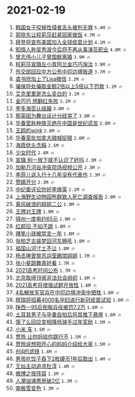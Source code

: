 # 2021-02-19

1. [韩国女子咬掉性侵者舌头被判无罪](https://s.weibo.com/weibo?q=%23%E9%9F%A9%E5%9B%BD%E5%A5%B3%E5%AD%90%E5%92%AC%E6%8E%89%E6%80%A7%E4%BE%B5%E8%80%85%E8%88%8C%E5%A4%B4%E8%A2%AB%E5%88%A4%E6%97%A0%E7%BD%AA%23&Refer=top) `5.4M 🔥`
1. [郭晓东让程莉莎赶紧回家做饭](https://s.weibo.com/weibo?q=%23%E9%83%AD%E6%99%93%E4%B8%9C%E8%AE%A9%E7%A8%8B%E8%8E%89%E8%8E%8E%E8%B5%B6%E7%B4%A7%E5%9B%9E%E5%AE%B6%E5%81%9A%E9%A5%AD%23&Refer=top) `4.7M 🔥`
1. [拜登将宣布美国加入全球疫苗计划](https://s.weibo.com/weibo?q=%23%E6%8B%9C%E7%99%BB%E5%B0%86%E5%AE%A3%E5%B8%83%E7%BE%8E%E5%9B%BD%E5%8A%A0%E5%85%A5%E5%85%A8%E7%90%83%E7%96%AB%E8%8B%97%E8%AE%A1%E5%88%92%23&Refer=top) `4.1M 🔥`
1. [知情人称吴秀波今后将不再从事演员职业](https://s.weibo.com/weibo?q=%23%E7%9F%A5%E6%83%85%E4%BA%BA%E7%A7%B0%E5%90%B4%E7%A7%80%E6%B3%A2%E4%BB%8A%E5%90%8E%E5%B0%86%E4%B8%8D%E5%86%8D%E4%BB%8E%E4%BA%8B%E6%BC%94%E5%91%98%E8%81%8C%E4%B8%9A%23&Refer=top) `4.0M 🔥`
1. [曾志伟小儿子曾国猷离婚](https://s.weibo.com/weibo?q=%23%E6%9B%BE%E5%BF%97%E4%BC%9F%E5%B0%8F%E5%84%BF%E5%AD%90%E6%9B%BE%E5%9B%BD%E7%8C%B7%E7%A6%BB%E5%A9%9A%23&Refer=top) `3.9M 🔥`
1. [程莉莎宣璐左小青阿兰金巧巧淘汰](https://s.weibo.com/weibo?q=%23%E7%A8%8B%E8%8E%89%E8%8E%8E%E5%AE%A3%E7%92%90%E5%B7%A6%E5%B0%8F%E9%9D%92%E9%98%BF%E5%85%B0%E9%87%91%E5%B7%A7%E5%B7%A7%E6%B7%98%E6%B1%B0%23&Refer=top) `3.9M 🔥`
1. [外交部回应中方公布中印边境报道](https://s.weibo.com/weibo?q=%23%E5%A4%96%E4%BA%A4%E9%83%A8%E5%9B%9E%E5%BA%94%E4%B8%AD%E6%96%B9%E5%85%AC%E5%B8%83%E4%B8%AD%E5%8D%B0%E8%BE%B9%E5%A2%83%E6%8A%A5%E9%81%93%23&Refer=top) `3.7M 🔥`
1. [虞书欣加上了Lisa微信](https://s.weibo.com/weibo?q=%23%E8%99%9E%E4%B9%A6%E6%AC%A3%E5%8A%A0%E4%B8%8A%E4%BA%86Lisa%E5%BE%AE%E4%BF%A1%23&Refer=top) `3.2M 🔥`
1. [骗保将处骗取金额2倍以上5倍以下罚款](https://s.weibo.com/weibo?q=%23%E9%AA%97%E4%BF%9D%E5%B0%86%E5%A4%84%E9%AA%97%E5%8F%96%E9%87%91%E9%A2%9D2%E5%80%8D%E4%BB%A5%E4%B8%8A5%E5%80%8D%E4%BB%A5%E4%B8%8B%E7%BD%9A%E6%AC%BE%23&Refer=top) `3.1M 🔥`
1. [艾克里里是怎么变白的](https://s.weibo.com/weibo?q=%E8%89%BE%E5%85%8B%E9%87%8C%E9%87%8C%E6%98%AF%E6%80%8E%E4%B9%88%E5%8F%98%E7%99%BD%E7%9A%84&Refer=top) `3.1M 🔥`
1. [金巧巧 想翻红失败](https://s.weibo.com/weibo?q=%E9%87%91%E5%B7%A7%E5%B7%A7%20%E6%83%B3%E7%BF%BB%E7%BA%A2%E5%A4%B1%E8%B4%A5&Refer=top) `3.1M 🔥`
1. [李多海否认结婚](https://s.weibo.com/weibo?q=%23%E6%9D%8E%E5%A4%9A%E6%B5%B7%E5%90%A6%E8%AE%A4%E7%BB%93%E5%A9%9A%23&Refer=top) `3.0M 🔥`
1. [那英因为舞台设计分歧哭了](https://s.weibo.com/weibo?q=%23%E9%82%A3%E8%8B%B1%E5%9B%A0%E4%B8%BA%E8%88%9E%E5%8F%B0%E8%AE%BE%E8%AE%A1%E5%88%86%E6%AD%A7%E5%93%AD%E4%BA%86%23&Refer=top) `3.0M 🔥`
1. [华春莹称种族灭绝在中国是世纪谎言](https://s.weibo.com/weibo?q=%23%E5%8D%8E%E6%98%A5%E8%8E%B9%E7%A7%B0%E7%A7%8D%E6%97%8F%E7%81%AD%E7%BB%9D%E5%9C%A8%E4%B8%AD%E5%9B%BD%E6%98%AF%E4%B8%96%E7%BA%AA%E8%B0%8E%E8%A8%80%23&Refer=top) `2.8M 🔥`
1. [王鸥的wink](https://s.weibo.com/weibo?q=%23%E7%8E%8B%E9%B8%A5%E7%9A%84wink%23&Refer=top) `2.8M 🔥`
1. [华春莹批加拿大贼喊捉贼](https://s.weibo.com/weibo?q=%23%E5%8D%8E%E6%98%A5%E8%8E%B9%E6%89%B9%E5%8A%A0%E6%8B%BF%E5%A4%A7%E8%B4%BC%E5%96%8A%E6%8D%89%E8%B4%BC%23&Refer=top) `2.6M 🔥`
1. [海霞低头念稿](https://s.weibo.com/weibo?q=%23%E6%B5%B7%E9%9C%9E%E4%BD%8E%E5%A4%B4%E5%BF%B5%E7%A8%BF%23&Refer=top) `2.5M 🔥`
1. [少女时代](https://s.weibo.com/weibo?q=%E5%B0%91%E5%A5%B3%E6%97%B6%E4%BB%A3&Refer=top) `2.4M 🔥`
1. [宣璐 别一放下就不认识了好吗](https://s.weibo.com/weibo?q=%E5%AE%A3%E7%92%90%20%E5%88%AB%E4%B8%80%E6%94%BE%E4%B8%8B%E5%B0%B1%E4%B8%8D%E8%AE%A4%E8%AF%86%E4%BA%86%E5%A5%BD%E5%90%97&Refer=top) `2.3M 🔥`
1. [加勒万河谷冲突现场视频公开](https://s.weibo.com/weibo?q=%23%E5%8A%A0%E5%8B%92%E4%B8%87%E6%B2%B3%E8%B0%B7%E5%86%B2%E7%AA%81%E7%8E%B0%E5%9C%BA%E8%A7%86%E9%A2%91%E5%85%AC%E5%BC%80%23&Refer=top) `2.3M 🔥`
1. [李菲儿说入行十几年没有代表作](https://s.weibo.com/weibo?q=%23%E6%9D%8E%E8%8F%B2%E5%84%BF%E8%AF%B4%E5%85%A5%E8%A1%8C%E5%8D%81%E5%87%A0%E5%B9%B4%E6%B2%A1%E6%9C%89%E4%BB%A3%E8%A1%A8%E4%BD%9C%23&Refer=top) `2.3M 🔥`
1. [赘婿开分](https://s.weibo.com/weibo?q=%E8%B5%98%E5%A9%BF%E5%BC%80%E5%88%86&Refer=top) `2.3M 🔥`
1. [中纪委评论你好李焕英](https://s.weibo.com/weibo?q=%E4%B8%AD%E7%BA%AA%E5%A7%94%E8%AF%84%E8%AE%BA%E4%BD%A0%E5%A5%BD%E6%9D%8E%E7%84%95%E8%8B%B1&Refer=top) `2.2M 🔥`
1. [上海野生动物园熊群致人死亡调查报告](https://s.weibo.com/weibo?q=%23%E4%B8%8A%E6%B5%B7%E9%87%8E%E7%94%9F%E5%8A%A8%E7%89%A9%E5%9B%AD%E7%86%8A%E7%BE%A4%E8%87%B4%E4%BA%BA%E6%AD%BB%E4%BA%A1%E8%B0%83%E6%9F%A5%E6%8A%A5%E5%91%8A%23&Refer=top) `2.0M 🔥`
1. [乘风破浪的姐姐二公](https://s.weibo.com/weibo?q=%E4%B9%98%E9%A3%8E%E7%A0%B4%E6%B5%AA%E7%9A%84%E5%A7%90%E5%A7%90%E4%BA%8C%E5%85%AC&Refer=top) `1.9M 🔥`
1. [王牌对王牌](https://s.weibo.com/weibo?q=%E7%8E%8B%E7%89%8C%E5%AF%B9%E7%8E%8B%E7%89%8C&Refer=top) `1.9M 🔥`
1. [得州一度电约65元](https://s.weibo.com/weibo?q=%23%E5%BE%97%E5%B7%9E%E4%B8%80%E5%BA%A6%E7%94%B5%E7%BA%A665%E5%85%83%23&Refer=top) `1.9M 🔥`
1. [红颜旧 不如不跳](https://s.weibo.com/weibo?q=%E7%BA%A2%E9%A2%9C%E6%97%A7%20%E4%B8%8D%E5%A6%82%E4%B8%8D%E8%B7%B3&Refer=top) `1.8M 🔥`
1. [辣笔小球被禁言一年](https://s.weibo.com/weibo?q=%23%E8%BE%A3%E7%AC%94%E5%B0%8F%E7%90%83%E8%A2%AB%E7%A6%81%E8%A8%80%E4%B8%80%E5%B9%B4%23&Refer=top) `1.8M 🔥`
1. [张柏芝古装梦回河东狮吼](https://s.weibo.com/weibo?q=%23%E5%BC%A0%E6%9F%8F%E8%8A%9D%E5%8F%A4%E8%A3%85%E6%A2%A6%E5%9B%9E%E6%B2%B3%E4%B8%9C%E7%8B%AE%E5%90%BC%23&Refer=top) `1.8M 🔥`
1. [祖国山河寸土不让](https://s.weibo.com/weibo?q=%23%E7%A5%96%E5%9B%BD%E5%B1%B1%E6%B2%B3%E5%AF%B8%E5%9C%9F%E4%B8%8D%E8%AE%A9%23&Refer=top) `1.8M 🔥`
1. [杨丞琳曾黎苏运莹踢馆姐姐](https://s.weibo.com/weibo?q=%23%E6%9D%A8%E4%B8%9E%E7%90%B3%E6%9B%BE%E9%BB%8E%E8%8B%8F%E8%BF%90%E8%8E%B9%E8%B8%A2%E9%A6%86%E5%A7%90%E5%A7%90%23&Refer=top) `1.7M 🔥`
1. [张小斐跳舞真好看](https://s.weibo.com/weibo?q=%23%E5%BC%A0%E5%B0%8F%E6%96%90%E8%B7%B3%E8%88%9E%E7%9C%9F%E5%A5%BD%E7%9C%8B%23&Refer=top) `1.7M 🔥`
1. [2021高考时间公布](https://s.weibo.com/weibo?q=%232021%E9%AB%98%E8%80%83%E6%97%B6%E9%97%B4%E5%85%AC%E5%B8%83%23&Refer=top) `1.7M 🔥`
1. [北京取缔19家非法社会组织](https://s.weibo.com/weibo?q=%23%E5%8C%97%E4%BA%AC%E5%8F%96%E7%BC%9419%E5%AE%B6%E9%9D%9E%E6%B3%95%E7%A4%BE%E4%BC%9A%E7%BB%84%E7%BB%87%23&Refer=top) `1.6M 🔥`
1. [2021高考将增强试题开放性](https://s.weibo.com/weibo?q=%232021%E9%AB%98%E8%80%83%E5%B0%86%E5%A2%9E%E5%BC%BA%E8%AF%95%E9%A2%98%E5%BC%80%E6%94%BE%E6%80%A7%23&Refer=top) `1.6M 🔥`
1. [4名解放军官兵在中印边境冲突中牺牲](https://s.weibo.com/weibo?q=%234%E5%90%8D%E8%A7%A3%E6%94%BE%E5%86%9B%E5%AE%98%E5%85%B5%E5%9C%A8%E4%B8%AD%E5%8D%B0%E8%BE%B9%E5%A2%83%E5%86%B2%E7%AA%81%E4%B8%AD%E7%89%BA%E7%89%B2%23&Refer=top) `1.6M 🔥`
1. [辉瑞将招募4000名孕妇进行新冠疫苗试验](https://s.weibo.com/weibo?q=%23%E8%BE%89%E7%91%9E%E5%B0%86%E6%8B%9B%E5%8B%9F4000%E5%90%8D%E5%AD%95%E5%A6%87%E8%BF%9B%E8%A1%8C%E6%96%B0%E5%86%A0%E7%96%AB%E8%8B%97%E8%AF%95%E9%AA%8C%23&Refer=top) `1.6M 🔥`
1. [陕西一95后拒服兵役被罚7.2万](https://s.weibo.com/weibo?q=%23%E9%99%95%E8%A5%BF%E4%B8%8095%E5%90%8E%E6%8B%92%E6%9C%8D%E5%85%B5%E5%BD%B9%E8%A2%AB%E7%BD%9A7.2%E4%B8%87%23&Refer=top) `1.6M 🔥`
1. [土耳其男子与孕妻自拍后将其推下悬崖](https://s.weibo.com/weibo?q=%23%E5%9C%9F%E8%80%B3%E5%85%B6%E7%94%B7%E5%AD%90%E4%B8%8E%E5%AD%95%E5%A6%BB%E8%87%AA%E6%8B%8D%E5%90%8E%E5%B0%86%E5%85%B6%E6%8E%A8%E4%B8%8B%E6%82%AC%E5%B4%96%23&Refer=top) `1.6M 🔥`
1. [饿了么回应变相降低骑手过年奖励](https://s.weibo.com/weibo?q=%23%E9%A5%BF%E4%BA%86%E4%B9%88%E5%9B%9E%E5%BA%94%E5%8F%98%E7%9B%B8%E9%99%8D%E4%BD%8E%E9%AA%91%E6%89%8B%E8%BF%87%E5%B9%B4%E5%A5%96%E5%8A%B1%23&Refer=top) `1.5M 🔥`
1. [小米 车](https://s.weibo.com/weibo?q=%E5%B0%8F%E7%B1%B3%20%E8%BD%A6&Refer=top) `1.5M 🔥`
1. [贾玲 让你妈给你跳行不](https://s.weibo.com/weibo?q=%E8%B4%BE%E7%8E%B2%20%E8%AE%A9%E4%BD%A0%E5%A6%88%E7%BB%99%E4%BD%A0%E8%B7%B3%E8%A1%8C%E4%B8%8D&Refer=top) `1.5M 🔥`
1. [贾玲说想把开心的妈妈介绍给大家](https://s.weibo.com/weibo?q=%23%E8%B4%BE%E7%8E%B2%E8%AF%B4%E6%83%B3%E6%8A%8A%E5%BC%80%E5%BF%83%E7%9A%84%E5%A6%88%E5%A6%88%E4%BB%8B%E7%BB%8D%E7%BB%99%E5%A4%A7%E5%AE%B6%23&Refer=top) `1.5M 🔥`
1. [创4的滤镜](https://s.weibo.com/weibo?q=%E5%88%9B4%E7%9A%84%E6%BB%A4%E9%95%9C&Refer=top) `1.4M 🔥`
1. [男孩吃饺子吞下2枚硬币1年后取出](https://s.weibo.com/weibo?q=%23%E7%94%B7%E5%AD%A9%E5%90%83%E9%A5%BA%E5%AD%90%E5%90%9E%E4%B8%8B2%E6%9E%9A%E7%A1%AC%E5%B8%811%E5%B9%B4%E5%90%8E%E5%8F%96%E5%87%BA%23&Refer=top) `1.4M 🔥`
1. [王灿主动追求杜淳](https://s.weibo.com/weibo?q=%23%E7%8E%8B%E7%81%BF%E4%B8%BB%E5%8A%A8%E8%BF%BD%E6%B1%82%E6%9D%9C%E6%B7%B3%23&Refer=top) `1.4M 🔥`
1. [微博之夜阵容](https://s.weibo.com/weibo?q=%23%E5%BE%AE%E5%8D%9A%E4%B9%8B%E5%A4%9C%E9%98%B5%E5%AE%B9%23&Refer=top) `1.3M 🔥`
1. [人潮汹涌票房破2亿](https://s.weibo.com/weibo?q=%23%E4%BA%BA%E6%BD%AE%E6%B1%B9%E6%B6%8C%E7%A5%A8%E6%88%BF%E7%A0%B42%E4%BA%BF%23&Refer=top) `1.3M 🔥`
1. [南极雪变色](https://s.weibo.com/weibo?q=%23%E5%8D%97%E6%9E%81%E9%9B%AA%E5%8F%98%E8%89%B2%23&Refer=top) `1.3M 🔥`
